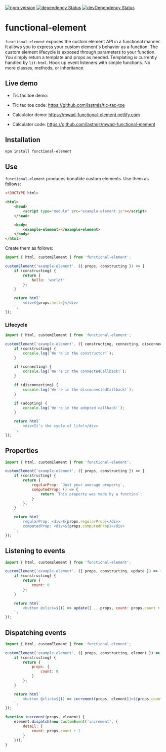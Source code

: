 [![npm version](https://img.shields.io/npm/v/functional-element.svg?style=flat)](https://www.npmjs.com/package/functional-element) [![dependency Status](https://david-dm.org/lastmjs/functional-element/status.svg)](https://david-dm.org/lastmjs/functional-element) [![devDependency Status](https://david-dm.org/lastmjs/functional-element/dev-status.svg)](https://david-dm.org/lastmjs/functional-element?type=dev)

# functional-element

`functional-element` exposes the custom element API in a functional manner. It allows you to express your custom element's behavior as a function. The custom element lifecycle is exposed through parameters to your function. You simply return a template and props as needed. Templating is currently handled by `lit-html`. Hook up event listeners with simple functions. No more classes, methods, or inheritance.

## Live demo

* Tic tac toe demo:
* Tic tac toe code: https://github.com/lastmjs/tic-tac-toe

* Calculator demo: https://mwad-functional-element.netlify.com
* Calculator code: https://github.com/lastmjs/mwad-functional-element

## Installation

```bash
npm install functional-element
```

## Use

`functional-element` produces bonafide custom elements. Use them as follows:

```html
<!DOCTYPE html>

<html>
    <head>
        <script type="module" src="example-element.js"></script>
    </head>

    <body>
        <example-element></example-element>
    </body>
</html>
```

Create them as follows:

```javascript
import { html, customElement } from 'functional-element';

customElement('example-element', ({ props, constructing }) => {
    if (constructing) {
        return {
            hello: 'world!'
        };
    }

    return html`
        <div>${props.hello}</div>
    `;
});
```

### Lifecycle

```javascript
import { html, customElement } from 'functional-element';

customElement('example-element', ({ constructing, connecting, disconnecting, adopting }) => {
    if (constructing) {
        console.log(`We're in the constructor!`);
    }

    if (connecting) {
        console.log(`We're in the connectedCallback!`);
    }

    if (disconnecting) {
        console.log(`We're in the disconnectedCallback!`);
    }

    if (adopting) {
        console.log(`We're in the adopted callback!`);
    }

    return html`
        <div>It's the cycle of life!</div>
    `;
});
```

## Properties

```javascript
import { html, customElement } from 'functional-element';

customElement('example-element', ({ props, constructing }) => {
    if (constructing) {
        return {
            regularProp: `Just your average property`,
            computedProp: () => {
                return `This property was made by a function`;
            }
        };
    }

    return html`
        regularProp: <div>${props.regularProp}</div>
        computedProp: <div>${props.computedProp}</div>
    `;
});
```

## Listening to events

```javascript
import { html, customElement } from 'functional-element';

customElement('example-element', ({ props, constructing, update }) => {
    if (constructing) {
        return {
            count: 0
        };
    }

    return html`
        <button @click=${() => update({ ...props, count: props.count + 1 })}>${props.count}</button>
    `;
});
```

## Dispatching events

```javascript
import { html, customElement } from 'functional-element';

customElement('example-element', ({ props, constructing, element }) => {
    if (constructing) {
        return {
            props: {
                count: 0
            }
        };
    }

    return html`
        <button @click=${() => increment(props, element)}>${props.count}</button>
    `;
});

function increment(props, element) {
    element.dispatch(new CustomEvent('increment', {
        detail: {
            count: props.count + 1
        }
    }));
}
```
